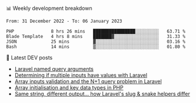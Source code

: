 📊 Weekly development breakdown
<!--START_SECTION:waka-->

```text
From: 31 December 2022 - To: 06 January 2023

PHP              8 hrs 26 mins   ████████████████░░░░░░░░░   63.71 %
Blade Template   4 hrs 8 mins    ███████▓░░░░░░░░░░░░░░░░░   31.33 %
JSON             25 mins         ▓░░░░░░░░░░░░░░░░░░░░░░░░   03.16 %
Bash             14 mins         ▒░░░░░░░░░░░░░░░░░░░░░░░░   01.80 %
```

<!--END_SECTION:waka-->

📕 Latest DEV posts
<!-- BLOG-POST-LIST:START -->
- [Laravel named query arguments](https://dev.to/michaelvickersuk/laravel-named-query-arguments-28kd)
- [Determining if multiple inputs have values with Laravel](https://dev.to/michaelvickersuk/determining-if-multiple-inputs-have-values-with-laravel-km6)
- [Array inputs validation and the N+1 query problem in Laravel](https://dev.to/michaelvickersuk/array-inputs-validation-and-the-n1-query-problem-in-laravel-2agb)
- [Array initialisation and key data types in PHP](https://dev.to/michaelvickersuk/array-initialisation-and-key-data-types-in-php-1e5b)
- [Same string, different output... how Laravel&#39;s slug &amp; snake helpers differ](https://dev.to/michaelvickersuk/same-string-different-output-how-laravels-slug-snake-helpers-differ-1ccj)
<!-- BLOG-POST-LIST:END -->
